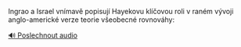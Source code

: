 
Ingrao a Israel vnímavě popisují Hayekovu klíčovou roli v raném vývoji anglo-americké verze teorie všeobecné rovnováhy:

[🔊 Poslechnout audio](/data/7-paragraphs/audio/chapter_180/para_004-Ingrao-a-Israel-vnmav-popisuj-Hayekovu-klovou.mp3)
